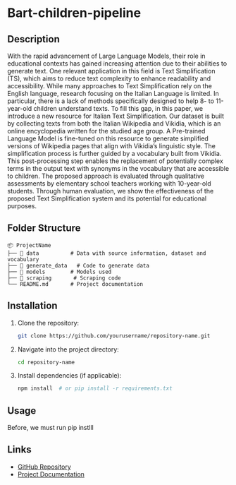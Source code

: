 # Bart-children-pipeline

## Description
With the rapid advancement of Large Language Models, their role in educational contexts has gained increasing attention due to their abilities to generate text. One relevant application in this field is Text Simplification (TS), which aims to reduce text complexity to enhance readability and accessibility. While many approaches to Text Simplification rely on the English language, research focusing on the Italian Language is limited. In particular, there is a lack of methods specifically designed to help 8- to 11-year-old children understand texts. To fill this gap, in this paper, we introduce a new resource for Italian Text Simplification. Our dataset is built by collecting texts from both the Italian Wikipedia and Vikidia, which is an online encyclopedia written for the studied age group. A Pre-trained Language Model is fine-tuned on this resource to generate simplified versions of Wikipedia pages that align with Vikidia’s linguistic style. The simplification process is further guided by a vocabulary built from Vikidia. This post-processing step enables the replacement of potentially complex terms in the output text with synonyms in the vocabulary that are accessible to children. The proposed approach is evaluated through qualitative assessments by elementary school teachers working with 10-year-old students. Through human evaluation, we show the effectiveness of the proposed Text Simplification system and its potential for educational purposes.

## Folder Structure

```
📦 ProjectName
├── 📂 data          # Data with source information, dataset and vocabulary
├── 📂 generate_data   # Code to generate data 
├── 📂 models        # Models used
├── 📂 scraping       # Scraping code
└── README.md       # Project documentation
```

## Installation

1. Clone the repository:
   ```sh
   git clone https://github.com/yourusername/repository-name.git
   ```
2. Navigate into the project directory:
   ```sh
   cd repository-name
   ```
3. Install dependencies (if applicable):
   ```sh
   npm install  # or pip install -r requirements.txt
   ```

## Usage

Before, we must run pip instlll

## Links
- [GitHub Repository](https://github.com/yourusername/repository-name)
- [Project Documentation](https://yourdocumentationlink.com)
